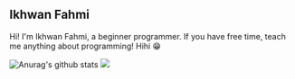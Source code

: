 ## Ikhwan Fahmi
Hi! I'm Ikhwan Fahmi, a beginner programmer. If you have free time, teach me anything about programming! Hihi :grin:

![Anurag's github stats](https://github-readme-stats.vercel.app/api?username=ikhfhm&show_icons=true&theme=radical)
<img src="https://github-readme-stats.sera5-dev.vercel.app/api/top-langs/?username=ikhfhm&hide_border=true&layout=compact&title_color=000000&tetx_color=000000" width="">


